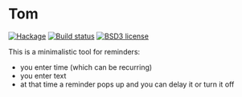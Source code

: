 # Tom

[![Hackage](https://img.shields.io/hackage/v/tom.svg)](https://hackage.haskell.org/package/tom)
[![Build status](https://travis-ci.org/aelve/tom.svg)](https://travis-ci.org/aelve/tom)
[![BSD3 license](https://img.shields.io/badge/license-BSD3-blue.svg)](https://github.com/aelve/tom/blob/master/LICENSE)

This is a minimalistic tool for reminders:

* you enter time (which can be recurring)
* you enter text
* at that time a reminder pops up and you can delay it or turn it off
